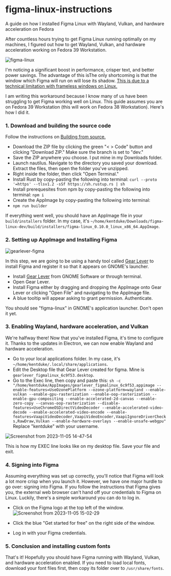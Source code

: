 # figma-linux-instructions
A guide on how I installed Figma Linux with Wayland, Vulkan, and hardware acceleration on Fedora

After countless hours trying to get Figma Linux running optimally on my machines, I figured out how to get Wayland, Vulkan, and hardware acceleration working on Fedora 39 Workstation. 

![figma-linux](https://github.com/Figma-Linux/figma-linux/assets/10662332/36b6f2b7-03b5-46b8-8e80-749264537f75)

I'm noticing a significant boost in performance, crisper text, and better power savings. The advantage of this isThe only shortcoming is that the window which Figma will run on will lose its shadow. [This is due to a technical limitation with frameless windows on Linux.](https://github.com/electron/electron/issues/2380)

I am writing this workaround because I know many of us have been struggling to get Figma working well on Linux. This guide assumes you are on Fedora 39 Workstation (this will work on Fedora 38 Workstation). Here's how I did it. 

### 1. Download and building the source code ###

Follow the instructions on [Building from source.](https://github.com/Figma-Linux/figma-linux#building-from-source)

- Download the ZIP file by clicking the green "< > Code" button and clicking "Download ZIP." Make sure the branch is set to "dev."
- Save the ZIP anywhere you choose. I put mine in my Downloads folder.
- Launch nautilus. Navigate to the directory you saved your download. Extract the files, then open the folder you've unzipped.
- Right inside the folder, then click "Open Terminal."
- Install Rust by copy-pasting the following into terminal:
 ``curl --proto '=https' --tlsv1.2 -sSf https://sh.rustup.rs | sh``
- Install prerequesites from npm by copy-pasting the following into terminal:
``npm i``
- Create the AppImage by copy-pasting the following into terminal:
- ``npm run builder``

If everything went well, you should have an AppImage file in your `build/installers` folder. In my case, it's  ``~/home/kentduke/Downloads/figma-linux-dev/build/installers/figma-linux_0.10.0_linux_x86_64.AppImage``.

### 2. Setting up AppImage and Installing Figma ###
![gearlever-figma](https://github.com/Figma-Linux/figma-linux/assets/10662332/fb7762f3-548a-451b-a55b-f98fc9cc47bc)

In this step, we are going to be using a handy tool called [Gear Lever](https://flathub.org/apps/it.mijorus.gearlever) to install Figma and register it so that it appears on GNOME's launcher.

- Install [Gear Lever](https://flathub.org/apps/it.mijorus.gearlever) from GNOME Software or through terminal.
- Open Gear Lever.
- Install Figma either by dragging and dropping the AppImage onto Gear Lever or clicking "Open File" and navigating to the AppImage file.
- A blue tooltip will appear asking to grant permission. Authenticate.

You should see "figma-linux" in GNOME's application launcher. Don't open it yet.

### 3. Enabling Wayland, hardware acceleration, and Vulkan

We're halfway there! Now that you've installed Figma, it's time to configure it. Thanks to the updates in Electron, we can now enable Wayland and hardware acceleration.

- Go to your local applications folder. In my case, it's `~/home/kentduke/.local/share/applications`.
- Edit the Desktop file that Gear Lever created for figma. Mine is `gearlever_figmalinux_6c9f53.desktop`.
- Go to the Exec line, then copy and paste this:
``sh -c "/home/kentduke/AppImages/gearlever_figmalinux_6c9f53.appimage --enable-features=UseOzonePlatform --ozone-platform=wayland --enable-vulkan --enable-gpu-rasterization --enable-oop-rasterization --enable-gpu-compositing --enable-accelerated-2d-canvas --enable-zero-copy --canvas-oop-rasterization --disable-features=UseChromeOSDirectVideoDecoder --enable-accelerated-video-decode --enable-accelerated-video-encode --enable-features=VaapiVideoDecoder,VaapiVideoEncoder,VaapiIgnoreDriverChecks,RawDraw,Vulkan --enable-hardware-overlays --enable-unsafe-webgpu"``
Replace "kentduke" with your username. 

![Screenshot from 2023-11-05 14-47-54](https://github.com/Figma-Linux/figma-linux/assets/10662332/364c456b-5824-4643-9d99-4c63807ad5cc)

This is how my EXEC line looks like on my desktop file. Save your file and exit.

### 4. Signing into Figma ###

Assuming everything was set up correctly, you'll notice that Figma will look a lot more crisp when you launch it. However, we have one major hurdle to go over: signing into Figma. If you follow the instructions that Figma gives you, the external web browser can't hand off your credentials to Figma on Linux. Luckily, there's a simple workaround you can do to log in.

- Click on the Figma logo at the top left of the window.
![Screenshot from 2023-11-05 15-02-29](https://github.com/Figma-Linux/figma-linux/assets/10662332/ef14bf6c-2741-4057-9287-11466d6c682a)

- Click the blue "Get started for free" on the right side of the window.
- Log in with your Figma credentials.

### 5. Conclusion and installing custom fonts ###

That's it! Hopefully you should have Figma running with Wayland, Vulkan, and hardware acceleration enabled. If you need to load local fonts, download your font files first, then copy its folder over to `/usr/share/fonts`.
